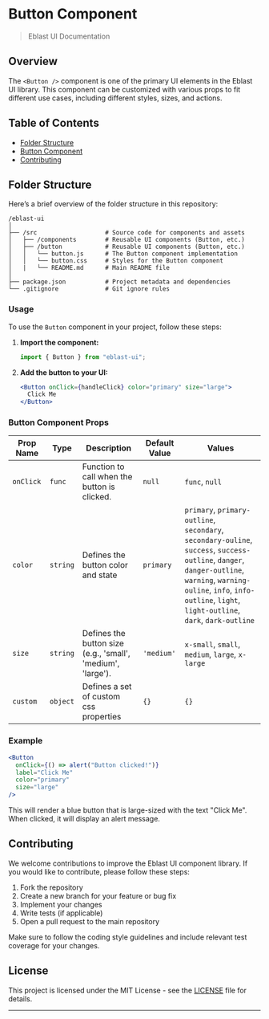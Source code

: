 # Button Component

> Eblast UI Documentation

## Overview

The `<Button />` component is one of the primary UI elements in the Eblast UI library. This component can be customized with various props to fit different use cases, including different styles, sizes, and actions.

## Table of Contents

- [Folder Structure](#folder-structure)
- [Button Component](#button-component)
- [Contributing](#contributing)

## Folder Structure

Here’s a brief overview of the folder structure in this repository:

```
/eblast-ui
│
├── /src                   # Source code for components and assets
│   ├── /components        # Reusable UI components (Button, etc.)
│   ├── /button            # Reusable UI components (Button, etc.)
│   │   └── button.js      # The Button component implementation
│   │   └── button.css     # Styles for the Button component
│   |   └── README.md      # Main README file
│
├── package.json           # Project metadata and dependencies
└── .gitignore             # Git ignore rules
```

### Usage

To use the `Button` component in your project, follow these steps:

1. **Import the component:**

   ```javascript
   import { Button } from "eblast-ui";
   ```

2. **Add the button to your UI:**

   ```jsx
   <Button onClick={handleClick} color="primary" size="large">
     Click Me
   </Button>
   ```

### Button Component Props

| Prop Name | Type     | Description                                                 | Default Value | Values                                                                                                                                                                                                                         |
| --------- | -------- | ----------------------------------------------------------- | ------------- | ------------------------------------------------------------------------------------------------------------------------------------------------------------------------------------------------------------------------------ |
| `onClick` | `func`   | Function to call when the button is clicked.                | `null`        | `func`, `null`                                                                                                                                                                                                                 |
| `color`   | `string` | Defines the button color and state                          | `primary`     | `primary`, `primary-outline`, `secondary`, `secondary-ouline`, `success`, `success-outline`, `danger`, `danger-outline`, `warning`, `warning-ouline`, `info`, `info-outline`, `light`, `light-outline`, `dark`, `dark-outline` |
| `size`    | `string` | Defines the button size (e.g., 'small', 'medium', 'large'). | `'medium'`    | `x-small`, `small`, `medium`, `large`, `x-large`                                                                                                                                                                               |
| `custom`  | `object` | Defines a set of custom css properties                      | `{}`          | `{}`                                                                                                                                                                                                                           |

### Example

```jsx
<Button
  onClick={() => alert("Button clicked!")}
  label="Click Me"
  color="primary"
  size="large"
/>
```

This will render a blue button that is large-sized with the text "Click Me". When clicked, it will display an alert message.

## Contributing

We welcome contributions to improve the Eblast UI component library. If you would like to contribute, please follow these steps:

1. Fork the repository
2. Create a new branch for your feature or bug fix
3. Implement your changes
4. Write tests (if applicable)
5. Open a pull request to the main repository

Make sure to follow the coding style guidelines and include relevant test coverage for your changes.

## License

This project is licensed under the MIT License - see the [LICENSE](LICENSE) file for details.

---
